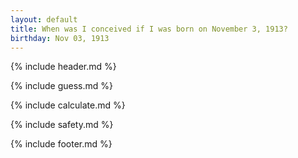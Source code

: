```yaml
---
layout: default
title: When was I conceived if I was born on November 3, 1913?
birthday: Nov 03, 1913
---
```


{% include header.md %}

{% include guess.md %}

{% include calculate.md %}

{% include safety.md %}

{% include footer.md %}



